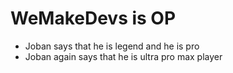 # WeMakeDevs is OP

- Joban says that he is legend and he is pro 
- Joban again says that he is ultra pro max player

